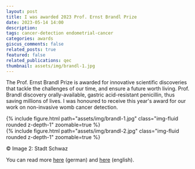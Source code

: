 ```yaml
---
layout: post
title: I was awarded 2023 Prof. Ernst Brandl Prize
date: 2023-05-14 14:00
description: 
tags: cancer-detection endometrial-cancer
categories: awards
giscus_comments: false
related_posts: true
featured: false
related_publications: qec
thumbnail: assets/img/brandl-1.jpg
---
```


The Prof. Ernst Brandl Prize is awarded for innovative scientific discoveries that tackle the challenges of our time, and ensure a future worth living. Prof. Brandl discovery orally-available, gastric acid-resistant penicillin, thus saving millions of lives. I was honoured to receive this year's award for our work on non-invasive womb cancer detection.

<div class="row mt-3">
    <div class="col-sm mt-3 mt-md-0">
        {% include figure.html path="assets/img/brandl-1.jpg" class="img-fluid rounded z-depth-1" zoomable=true %}
    </div>
    <div class="col-sm mt-3 mt-md-0">
        {% include figure.html path="assets/img/brandl-2.jpg" class="img-fluid rounded z-depth-1" zoomable=true %}
    </div>
</div>

© Image 2: Stadt Schwaz

You can read more [here](https://www.uibk.ac.at/de/newsroom/2023/chiara-herzog-mit-ernst-brandl-preis-ausgezeichnet/) (german) and [here](https://www.linkedin.com/pulse/chiara-herzog-honored-ernst-brandl-award-wid-easy-test-peter-kayatz%3FtrackingId=cgSJjZ5PQYCFQzmK5a%252FB8w%253D%253D/?trackingId=cgSJjZ5PQYCFQzmK5a%2FB8w%3D%3D) (english). 